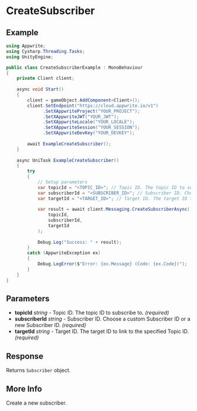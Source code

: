 # CreateSubscriber

## Example

```csharp
using Appwrite;
using Cysharp.Threading.Tasks;
using UnityEngine;

public class CreateSubscriberExample : MonoBehaviour
{
    private Client client;
    
    async void Start()
    {
        client = gameObject.AddComponent<Client>();
        client.SetEndpoint("https://cloud.appwrite.io/v1")
              .SetXAppwriteProject("YOUR_PROJECT");
              .SetXAppwriteJWT("YOUR_JWT");
              .SetXAppwriteLocale("YOUR_LOCALE");
              .SetXAppwriteSession("YOUR_SESSION");
              .SetXAppwriteDevKey("YOUR_DEVKEY");
        
        await ExampleCreateSubscriber();
    }
    
    async UniTask ExampleCreateSubscriber()
    {
        try
        {
            // Setup parameters
            var topicId = "<TOPIC_ID>"; // Topic ID. The topic ID to subscribe to.
            var subscriberId = "<SUBSCRIBER_ID>"; // Subscriber ID. Choose a custom Subscriber ID or a new Subscriber ID.
            var targetId = "<TARGET_ID>"; // Target ID. The target ID to link to the specified Topic ID.
            
            var result = await client.Messaging.CreateSubscriberAsync(
                topicId,
                subscriberId,
                targetId
            );
            
            Debug.Log("Success: " + result);
        }
        catch (AppwriteException ex)
        {
            Debug.LogError($"Error: {ex.Message} (Code: {ex.Code})");
        }
    }
}
```

## Parameters

- **topicId** *string* - Topic ID. The topic ID to subscribe to. *(required)*
- **subscriberId** *string* - Subscriber ID. Choose a custom Subscriber ID or a new Subscriber ID. *(required)*
- **targetId** *string* - Target ID. The target ID to link to the specified Topic ID. *(required)*

## Response

Returns `Subscriber` object.
## More Info

Create a new subscriber.
